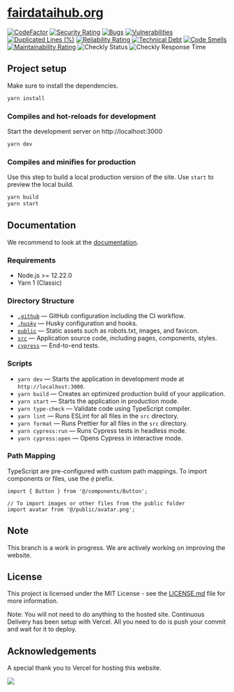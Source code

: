 # [fairdataihub.org](https://fairdataihub.org)

[![CodeFactor](https://www.codefactor.io/repository/github/fairdataihub/fairdataihub.org/badge)](https://www.codefactor.io/repository/github/fairdataihub/fairdataihub.org)
[![Security Rating](https://sonarcloud.io/api/project_badges/measure?project=fairdataihub_fairdataihub-website&metric=security_rating)](https://sonarcloud.io/summary/new_code?id=fairdataihub_fairdataihub-website)
[![Bugs](https://sonarcloud.io/api/project_badges/measure?project=fairdataihub_fairdataihub-website&metric=bugs)](https://sonarcloud.io/summary/new_code?id=fairdataihub_fairdataihub-website)
[![Vulnerabilities](https://sonarcloud.io/api/project_badges/measure?project=fairdataihub_fairdataihub-website&metric=vulnerabilities)](https://sonarcloud.io/summary/new_code?id=fairdataihub_fairdataihub-website)
[![Duplicated Lines (%)](https://sonarcloud.io/api/project_badges/measure?project=fairdataihub_fairdataihub-website&metric=duplicated_lines_density)](https://sonarcloud.io/summary/new_code?id=fairdataihub_fairdataihub-website)
[![Reliability Rating](https://sonarcloud.io/api/project_badges/measure?project=fairdataihub_fairdataihub-website&metric=reliability_rating)](https://sonarcloud.io/summary/new_code?id=fairdataihub_fairdataihub-website)
[![Technical Debt](https://sonarcloud.io/api/project_badges/measure?project=fairdataihub_fairdataihub-website&metric=sqale_index)](https://sonarcloud.io/summary/new_code?id=fairdataihub_fairdataihub-website)
[![Code Smells](https://sonarcloud.io/api/project_badges/measure?project=fairdataihub_fairdataihub-website&metric=code_smells)](https://sonarcloud.io/summary/new_code?id=fairdataihub_fairdataihub-website)
[![Maintainability Rating](https://sonarcloud.io/api/project_badges/measure?project=fairdataihub_fairdataihub-website&metric=sqale_rating)](https://sonarcloud.io/summary/new_code?id=fairdataihub_fairdataihub-website)
![Checkly Status](https://api.checklyhq.com/v1/badges/checks/831d3a70-086d-445f-bdf6-509e48ebc18b?style=flat&theme=default)
![Checkly Response Time](https://api.checklyhq.com/v1/badges/checks/831d3a70-086d-445f-bdf6-509e48ebc18b?style=flat&theme=default&responseTime=true)

## Project setup

Make sure to install the dependencies.

```bash
yarn install
```

### Compiles and hot-reloads for development

Start the development server on http://localhost:3000

```bash
yarn dev
```

### Compiles and minifies for production

Use this step to build a local production version of the site. Use `start` to preview the local build.

```bash
yarn build
yarn start
```

## Documentation

We recommend to look at the [documentation](https://nextjs.org/docs/getting-started).

### Requirements

- Node.js >= 12.22.0
- Yarn 1 (Classic)

### Directory Structure

- [`.github`](.github) — GitHub configuration including the CI workflow.<br>
- [`.husky`](.husky) — Husky configuration and hooks.<br>
- [`public`](./public) — Static assets such as robots.txt, images, and favicon.<br>
- [`src`](./src) — Application source code, including pages, components, styles.
- [`cypress`](./cypress) — End-to-end tests.

### Scripts

- `yarn dev` — Starts the application in development mode at `http://localhost:3000`.
- `yarn build` — Creates an optimized production build of your application.
- `yarn start` — Starts the application in production mode.
- `yarn type-check` — Validate code using TypeScript compiler.
- `yarn lint` — Runs ESLint for all files in the `src` directory.
- `yarn format` — Runs Prettier for all files in the `src` directory.
- `yarn cypress:run` — Runs Cypress tests in headless mode.
- `yarn cypress:open` — Opens Cypress in interactive mode.

### Path Mapping

TypeScript are pre-configured with custom path mappings. To import components or files, use the `@` prefix.

```tsx
import { Button } from '@/components/Button';

// To import images or other files from the public folder
import avatar from '@/public/avatar.png';
```

## Note

This branch is a work in progress. We are actively working on improving the website.

## License

This project is licensed under the MIT License - see the [LICENSE.md](LICENSE.md) file for more information.

Note: You will not need to do anything to the hosted site. Continuous Delivery has been setup with Vercel. All you need to do is push your commit and wait for it to deploy.

## Acknowledgements

A special thank you to Vercel for hosting this website.

<a href="https://vercel.com/?utm_source=fairdataihub&utm_campaign=oss" target="_blank">
  <img src="https://www.datocms-assets.com/31049/1618983297-powered-by-vercel.svg"  width="auto"/>
</a>
